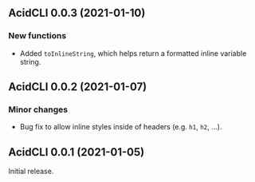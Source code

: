 ## AcidCLI 0.0.3 (2021-01-10)

### New functions

- Added `toInlineString`, which helps return a formatted inline variable string.

## AcidCLI 0.0.2 (2021-01-07)

### Minor changes

- Bug fix to allow inline styles inside of headers (e.g. `h1`, `h2`, ...).

## AcidCLI 0.0.1 (2021-01-05)

Initial release.
